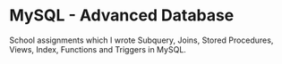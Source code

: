 # MySQL - Advanced Database

School assignments which I wrote Subquery, Joins, Stored Procedures, Views, Index, Functions and Triggers in MySQL.

